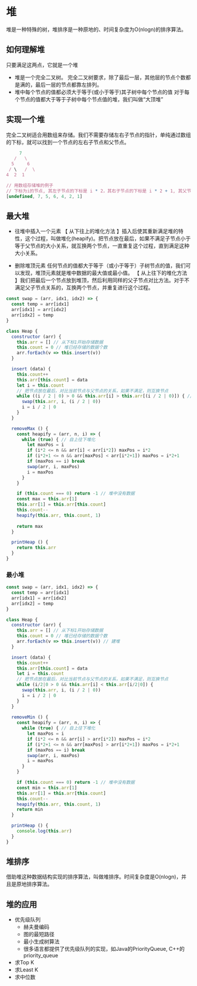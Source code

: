 # 堆
堆是一种特殊的树，堆排序是一种原地的、时间复杂度为O(nlogn)的排序算法。


## 如何理解堆
只要满足这两点，它就是一个堆
- 堆是一个完全二叉树。
  完全二叉树要求，除了最后一层，其他层的节点个数都是满的，最后一层的节点都靠左排列。
- 堆中每个节点的值都必须大于等于(或小于等于)其子树中每个节点的值
  对于每个节点的值都大于等于子树中每个节点值的堆，我们叫做“大顶堆”


## 实现一个堆
完全二叉树适合用数组来存储。我们不需要存储左右子节点的指针，单纯通过数组的下标，就可以找到一个节点的左右子节点和父节点。
```js
     7
   /   \
  5     6
 / \   /  \
4  2  1

// 用数组存储堆的例子
// 下标为i的节点, 其左子节点的下标是 i * 2，其右子节点的下标是 i * 2 + 1, 其父节点下标为 Math.floor(i / 2)
[undefined, 7, 5, 6, 4, 2, 1]
```


## 最大堆
- 往堆中插入一个元素
【 从下往上的堆化方法 】插入后使其重新满足堆的特性，这个过程，叫做堆化(heapify)。把节点放在最后，如果不满足子节点小于等于父节点的大小关系，就互换两个节点，一直重复这个过程，直到满足这种大小关系。

- 删除堆顶元素
任何节点的值都大于等于（或小于等于）子树节点的值，我们可以发现，堆顶元素就是堆中数据的最大值或最小值。
【 从上往下的堆化方法 】我们把最后一个节点放到堆顶，然后利用同样的父子节点对比方法。对于不满足父子节点关系的，互换两个节点，并重复进行这个过程。

```js
const swap = (arr, idx1, idx2) => {
  const temp = arr[idx1]
  arr[idx1] = arr[idx2]
  arr[idx2] = temp
}

class Heap {
  constructor (arr) {
    this.arr = [] // 从下标1开始存储数据
    this.count = 0 // 堆已经存储的数据个数
    arr.forEach(v => this.insert(v))
  }

  insert (data) {
    this.count++
    this.arr[this.count] = data
    let i = this.count
    // 把节点放在最后，对比当前节点与父节点的关系，如果不满足，则互换节点
    while ((i / 2 | 0) > 0 && this.arr[i] > this.arr[(i / 2 | 0)]) { // 自下往上堆化
      swap(this.arr, i, (i / 2 | 0))
      i = i / 2 | 0
    }
  }

  removeMax () {
    const heapify = (arr, n, i) => {
      while (true) { // 自上往下堆化
        let maxPos = i
        if (i*2 <= n && arr[i] < arr[i*2]) maxPos = i*2
        if (i*2+1 <= n && arr[maxPos] < arr[i*2+1]) maxPos = i*2+1
        if (maxPos == i) break
        swap(arr, i, maxPos)
        i = maxPos
      }
    }

    if (this.count === 0) return -1 // 堆中没有数据
    const max = this.arr[1]
    this.arr[1] = this.arr[this.count]
    this.count--
    heapify(this.arr, this.count, 1)
    
    return max
  }

  printHeap () {
    return this.arr
  }
}
```



### 最小堆
```js
const swap = (arr, idx1, idx2) => {
  const temp = arr[idx1]
  arr[idx1] = arr[idx2]
  arr[idx2] = temp
}

class Heap {
  constructor (arr) {
    this.arr = [] // 从下标1开始存储数据
    this.count = 0 // 堆已经存储的数据个数
    arr.forEach(v => this.insert(v)) // 建堆
  }

  insert (data) {
    this.count++
    this.arr[this.count] = data
    let i = this.count
    // 把节点放在最后，对比当前节点与父节点的关系，如果不满足，则互换节点
    while (i/2|0 > 0 && this.arr[i] < this.arr[i/2|0]) {
      swap(this.arr, i, (i / 2 | 0))
      i = i / 2 | 0
    }
  }
  
  removeMin () {
    const heapify = (arr, n, i) => {
      while (true) { // 自上往下堆化
        let maxPos = i
        if (i*2 <= n && arr[i] > arr[i*2]) maxPos = i*2
        if (i*2+1 <= n && arr[maxPos] > arr[i*2+1]) maxPos = i*2+1
        if (maxPos == i) break
        swap(arr, i, maxPos)
        i = maxPos
      }
    }

    if (this.count === 0) return -1 // 堆中没有数据
    const min = this.arr[1]
    this.arr[1] = this.arr[this.count]
    this.count--
    heapify(this.arr, this.count, 1)
    return min
  }

  printHeap () {
    console.log(this.arr)
  }
}
```



## 堆排序
借助堆这种数据结构实现的排序算法，叫做堆排序。时间复杂度是O(nlogn)，并且是原地排序算法。




## 堆的应用
- 优先级队列
  - 赫夫曼编码
  - 图的最短路径
  - 最小生成树算法
  - 很多语言都提供了优先级队列的实现，如Java的PriorityQueue, C++的priority_queue
- 求Top K
- 求Least K
- 求中位数
